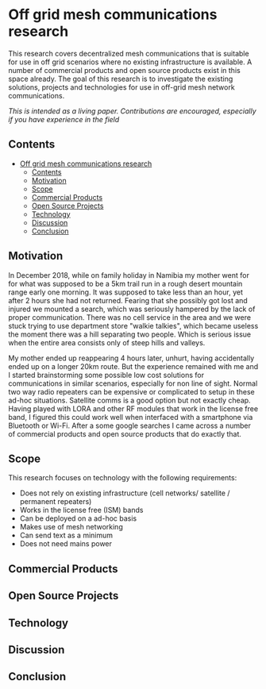 # Off grid mesh communications research

This research covers decentralized mesh communications that is suitable for use in off grid scenarios where no existing infrastructure is available. A number of commercial products and open source products exist in this space already. The goal of this research is to investigate the existing solutions, projects and technologies for use in off-grid mesh network communications.

*This is intended as a living paper. Contributions are encouraged, especially if you have experience in the field*

## Contents

- [Off grid mesh communications research](#Off-grid-mesh-communications-research)
  - [Contents](#Contents)
  - [Motivation](#Motivation)
  - [Scope](#Scope)
  - [Commercial Products](#Commercial-Products)
  - [Open Source Projects](#Open-Source-Projects)
  - [Technology](#Technology)
  - [Discussion](#Discussion)
  - [Conclusion](#Conclusion)

## Motivation

In December 2018, while on family holiday in Namibia my mother went for for what was supposed to be a 5km trail run in a rough desert mountain range early one morning. It was supposed to take less than an hour, yet after 2 hours she had not returned. Fearing that she possibly got lost and injured we mounted a search, which was seriously hampered by the lack of proper communication. There was no cell service in the area and we were stuck trying to use department store "walkie talkies", which became useless the moment there was a hill separating two people. Which is serious issue when the entire area consists only of steep hills and valleys.

My mother ended up reappearing 4 hours later, unhurt, having accidentally ended up on a longer 20km route. But the experience remained with me and I started brainstorming some possible low cost solutions for communications in similar scenarios, especially for non line of sight. Normal two way radio repeaters can be expensive or complicated to setup in these ad-hoc situations. Satellite comms is a good option but not exactly cheap. Having played with LORA and other RF modules that work in the license free band, I figured this could work well when interfaced with a smartphone via Bluetooth or Wi-Fi. After a some google searches I came across a number of commercial products and open source products that do exactly that.

## Scope

This research focuses on technology with the following requirements:

- Does not rely on existing infrastructure (cell networks/ satellite / permanent repeaters)
- Works in the license free (ISM) bands
- Can be deployed on a ad-hoc basis
- Makes use of mesh networking
- Can send text as a minimum
- Does not need mains power

## Commercial Products

## Open Source Projects

## Technology

## Discussion

## Conclusion
